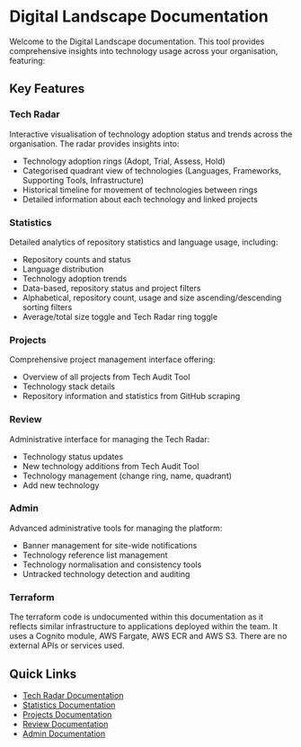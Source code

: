 # Digital Landscape Documentation

Welcome to the Digital Landscape documentation. This tool provides comprehensive insights into technology usage across your organisation, featuring:

## Key Features

### Tech Radar
Interactive visualisation of technology adoption status and trends across the organisation. The radar provides insights into:

- Technology adoption rings (Adopt, Trial, Assess, Hold)
- Categorised quadrant view of technologies (Languages, Frameworks, Supporting Tools, Infrastructure)
- Historical timeline for movement of technologies between rings
- Detailed information about each technology and linked projects

### Statistics
Detailed analytics of repository statistics and language usage, including:

- Repository counts and status
- Language distribution
- Technology adoption trends
- Data-based, repository status and project filters
- Alphabetical, repository count, usage and size ascending/descending sorting filters
- Average/total size toggle and Tech Radar ring toggle

### Projects
Comprehensive project management interface offering:

- Overview of all projects from Tech Audit Tool
- Technology stack details
- Repository information and statistics from GitHub scraping

### Review
Administrative interface for managing the Tech Radar:

- Technology status updates
- New technology additions from Tech Audit Tool
- Technology management (change ring, name, quadrant)
- Add new technology

### Admin
Advanced administrative tools for managing the platform:

- Banner management for site-wide notifications
- Technology reference list management
- Technology normalisation and consistency tools
- Untracked technology detection and auditing

### Terraform

The terraform code is undocumented within this documentation as it reflects similar infrastructure to applications deployed within the team. It uses a Cognito module, AWS Fargate, AWS ECR and AWS S3. There are no external APIs or services used.

## Quick Links

- [Tech Radar Documentation](pages/radar/index.md)
- [Statistics Documentation](pages/statistics/index.md)
- [Projects Documentation](pages/projects/index.md)
- [Review Documentation](pages/review/index.md)
- [Admin Documentation](pages/admin/index.md)
